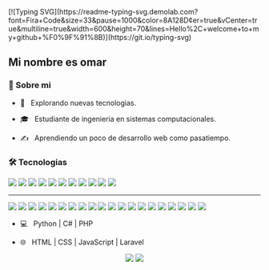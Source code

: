 <div>
  [![Typing SVG](https://readme-typing-svg.demolab.com?font=Fira+Code&size=33&pause=1000&color=8A128D&center=true&vCenter=true&multiline=true&width=600&height=70&lines=Hello%2C+welcome+to+my+github+%F0%9F%91%8B)](https://git.io/typing-svg)
</div>

## Mi nombre es omar


<h3>👨 Sobre mi </h3>



- 🤔 &nbsp; Explorando nuevas tecnologias.

- 🎓 &nbsp; Estudiante de ingenieria en sistemas computacionales.

- ✍️ &nbsp; Aprendiendo un poco  de desarrollo web como pasatiempo.



<h3>🛠 Tecnologias</h3>


![](https://img.shields.io/badge/Microsoft%20SQL%20Server-CC2927?style=for-the-badge&logo=microsoft%20sql%20server&logoColor=white) ![](https://img.shields.io/badge/MySQL-005C84?style=for-the-badge&logo=mysql&logoColor=white) 
![](https://img.shields.io/badge/Composer-885630?style=for-the-badge&logo=Composer&logoColor=white) ![](https://img.shields.io/badge/GitHub%20Pages-222222?style=for-the-badge&logo=GitHub%20Pages&logoColor=white) ![](https://img.shields.io/badge/Flask-000000?style=for-the-badge&logo=flask&logoColor=white) ![](https://img.shields.io/badge/Node.js-339933?style=for-the-badge&logo=nodedotjs&logoColor=white) ![](https://img.shields.io/badge/npm-CB3837?style=for-the-badge&logo=npm&logoColor=white) ![](https://img.shields.io/badge/Postman-FF6C37?style=for-the-badge&logo=Postman&logoColor=white) ![](https://img.shields.io/badge/Visual_Studio_Code-0078D4?style=for-the-badge&logo=visual%20studio%20code&logoColor=white) ![](https://img.shields.io/badge/GIT-E44C30?style=for-the-badge&logo=git&logoColor=white) ![](https://img.shields.io/badge/HTML5-E34F26?style=for-the-badge&logo=html5&logoColor=white)

---

![](https://img.shields.io/badge/Figma-F24E1E?style=for-the-badge&logo=figma&logoColor=white) ![](https://img.shields.io/badge/Canva-%2300C4CC.svg?&style=for-the-badge&logo=Canva&logoColor=white) ![](https://img.shields.io/badge/Inkscape-000000?style=for-the-badge&logo=Inkscape&logoColor=white) ![](https://img.shields.io/badge/Krita-203759?style=for-the-badge&logo=krita&logoColor=EEF37B) ![](https://img.shields.io/badge/Duolingo-58CC02?style=for-the-badge&logo=Duolingo&logoColor=white) ![](https://img.shields.io/badge/Bootstrap-563D7C?style=for-the-badge&logo=bootstrap&logoColor=white) ![](https://img.shields.io/badge/Laravel-FF2D20?style=for-the-badge&logo=laravel&logoColor=white) ![](https://img.shields.io/badge/livewire-4e56a6?style=for-the-badge&logo=livewire&logoColor=white) ![](https://img.shields.io/badge/Sass-CC6699?style=for-the-badge&logo=sass&logoColor=white) ![](https://img.shields.io/badge/Tailwind_CSS-38B2AC?style=for-the-badge&logo=tailwind-css&logoColor=white) ![](https://img.shields.io/badge/Discord-5865F2?style=for-the-badge&logo=discord&logoColor=white) ![](https://img.shields.io/badge/Google%20Meet-00897B?style=for-the-badge&logo=google-meet&logoColor=white) ![](https://img.shields.io/badge/C%23-239120?style=for-the-badge&logo=c-sharp&logoColor=white) ![](https://img.shields.io/badge/CSS3-1572B6?style=for-the-badge&logo=css3&logoColor=white) ![](https://img.shields.io/badge/HTML5-E34F26?style=for-the-badge&logo=html5&logoColor=white) ![](https://img.shields.io/badge/JavaScript-323330?style=for-the-badge&logo=javascript&logoColor=F7DF1E) ![](https://img.shields.io/badge/PHP-777BB4?style=for-the-badge&logo=php&logoColor=white) ![](https://img.shields.io/badge/Python-FFD43B?style=for-the-badge&logo=python&logoColor=blue) ![](https://img.shields.io/badge/prettier-1A2C34?style=for-the-badge&logo=prettier&logoColor=F7BA3E) ![](https://img.shields.io/badge/React_Native-20232A?style=for-the-badge&logo=react&logoColor=61DAFB)

- 💻 &nbsp; Python | C# | PHP

- 🌐 &nbsp; HTML | CSS | JavaScript | Laravel


<!-- |       |           lunes          |          martes          |         miercoles        |          jueves          |          viernes         |
|-------|:------------------------:|:------------------------:|:------------------------:|:------------------------:|:------------------------:|
| 11:00 |                          |                          |                          |                          |                          |
| 12:00 |                          |                          |                          |                          |                          |
| 13:00 |                          |                          |                          |                          |                          |
| 14:00 |                          |                          |                          |                          |                          |
| 15:00 |                          |                          |                          |                          |                          |
| 16:00 |                          |                          |                          |                          |                          |
| 17:00 |                          |                          |                          |                          |                          |
| 18:00 |                          |                          |                          |                          |                          | -->
<p align="center">
  <img align="" src="https://github-readme-stats.vercel.app/api/top-langs/?username=omar49511" />
  <img src="https://github-readme-stats.vercel.app/api?username=omar49511">
</p>



